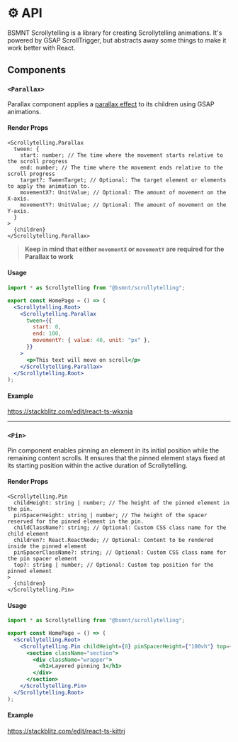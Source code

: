 # ⚙️ API

BSMNT Scrollytelling is a library for creating Scrollytelling animations. It's powered by GSAP ScrollTrigger, but abstracts away some things to make it work better with React.

## Components

### `<Parallax>`

Parallax component applies a [parallax effect](https://en.wikipedia.org/wiki/Parallax) to its children using GSAP animations.

#### Render Props

```tsx
<Scrollytelling.Parallax
  tween: {
    start: number; // The time where the movement starts relative to the scroll progress
    end: number; // The time where the movement ends relative to the scroll progress
    target?: TweenTarget; // Optional: The target element or elements to apply the animation to.
    movementX?: UnitValue; // Optional: The amount of movement on the X-axis.
    movementY?: UnitValue; // Optional: The amount of movement on the Y-axis.
  }
>
  {children}
</Scrollytelling.Parallax>
```

> **Keep in mind that either `movementX` or `movementY` are required for the Parallax to work**


#### Usage

```jsx
import * as Scrollytelling from "@bsmnt/scrollytelling";

export const HomePage = () => (
  <Scrollytelling.Root>
    <Scrollytelling.Parallax
      tween={{
        start: 0,
        end: 100,
        movementY: { value: 40, unit: "px" },
      }}
    >
      <p>This text will move on scroll</p>
    </Scrollytelling.Parallax>
  </Scrollytelling.Root>
);
```

#### Example

https://stackblitz.com/edit/react-ts-wkxnja

---

### `<Pin>`

Pin component enables pinning an element in its initial position while the remaining content scrolls. It ensures that the pinned element stays fixed at its starting position within the active duration of Scrollytelling.

#### Render Props

```tsx
<Scrollytelling.Pin
  childHeight: string | number; // The height of the pinned element in the pin.
  pinSpacerHeight: string | number; // The height of the spacer reserved for the pinned element in the pin.
  childClassName?: string; // Optional: Custom CSS class name for the child element
  children?: React.ReactNode; // Optional: Content to be rendered inside the pinned element
  pinSpacerClassName?: string; // Optional: Custom CSS class name for the pin spacer element
  top?: string | number; // Optional: Custom top position for the pinned element
>
  {children}
</Scrollytelling.Pin>
```

#### Usage

```jsx
import * as Scrollytelling from "@bsmnt/scrollytelling";

export const HomePage = () => (
  <Scrollytelling.Root>
    <Scrollytelling.Pin childHeight={0} pinSpacerHeight={"100vh"} top={0}>
      <section className="section">
        <div className="wrapper">
          <h1>Layered pinning 1</h1>
        </div>
      </section>
    </Scrollytelling.Pin>
  </Scrollytelling.Root>
);
```

#### Example

https://stackblitz.com/edit/react-ts-kittrj
